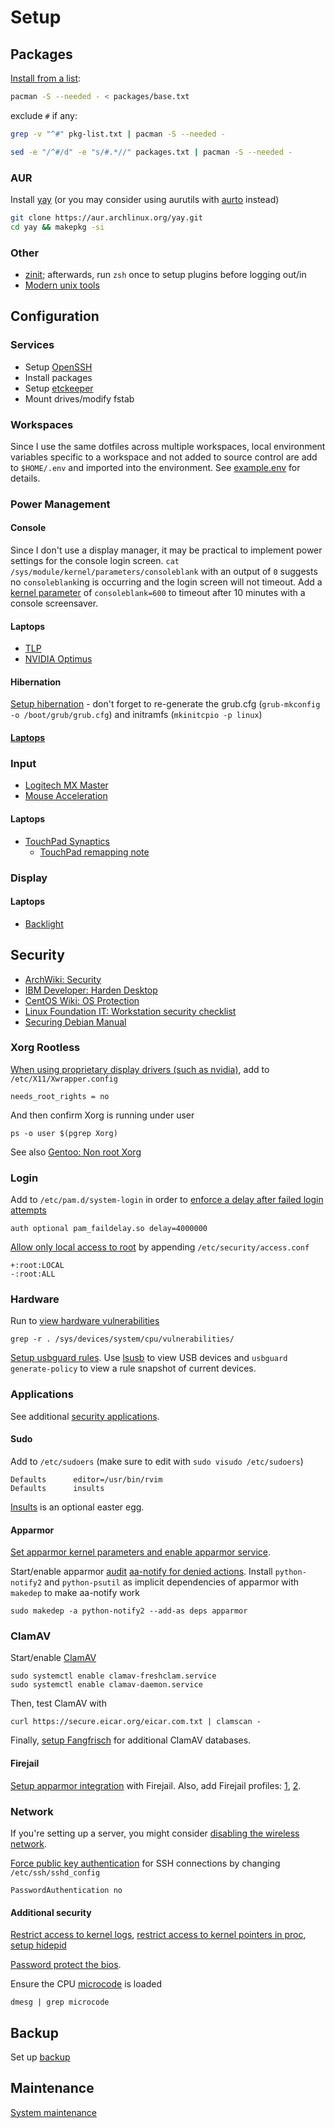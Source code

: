# Setup

## Packages

[Install from a list](https://wiki.archlinux.org/index.php/Pacman/Tips_and_tricks#List_of_installed_packages):

```sh
pacman -S --needed - < packages/base.txt
```

exclude `#` if any:

```sh
grep -v "^#" pkg-list.txt | pacman -S --needed -

sed -e "/^#/d" -e "s/#.*//" packages.txt | pacman -S --needed -
```

### AUR

Install [yay](https://github.com/Jguer/yay) (or you may consider using aurutils with [aurto](https://github.com/alexheretic/aurto) instead)

```sh
git clone https://aur.archlinux.org/yay.git
cd yay && makepkg -si
```

### Other

- [zinit](https://github.com/zdharma/zinit); afterwards, run `zsh` once to setup plugins before logging out/in
- [Modern unix tools](https://github.com/ibraheemdev/modern-unix)

## Configuration

### Services

- Setup [OpenSSH](https://wiki.archlinux.org/index.php/OpenSSH)
- Install packages
- Setup [etckeeper](https://wiki.archlinux.org/index.php/Etckeeper)
- Mount drives/modify fstab

### Workspaces

Since I use the same dotfiles across multiple workspaces, local environment variables specific to a workspace and not added to source control are add to `$HOME/.env` and imported into the environment. See [example.env](../user/example.env) for details.

### Power Management

#### Console

Since I don't use a display manager, it may be practical to implement power settings for the console login screen. `cat /sys/module/kernel/parameters/consoleblank` with an output of `0` suggests no `consoleblank`ing is occurring and the login screen will not timeout. Add a [kernel parameter](https://wiki.archlinux.org/index.php/Kernel_parameters#GRUB) of `consoleblank=600` to timeout after 10 minutes with a console screensaver.

#### Laptops

- [TLP](https://wiki.archlinux.org/index.php/TLP)
- [NVIDIA Optimus](https://wiki.archlinux.org/title/NVIDIA_Optimus#Use_NVIDIA_graphics_only)

#### Hibernation

[Setup hibernation](https://wiki.archlinux.org/index.php/Power_management/Suspend_and_hibernate#Hibernation) - don't forget to re-generate the grub.cfg (`grub-mkconfig -o /boot/grub/grub.cfg`) and initramfs (`mkinitcpio -p linux`)

#### [Laptops](https://wiki.archlinux.org/index.php/Laptop_Mode_Tools)

### Input

- [Logitech MX Master](https://wiki.archlinux.org/index.php/Logitech_MX_Master)
- [Mouse Acceleration](https://wiki.archlinux.org/index.php/Mouse_acceleration)

#### Laptops

- [TouchPad Synaptics](https://wiki.archlinux.org/index.php/Touchpad_Synaptics)
  - [TouchPad remapping note](https://wiki.archlinux.org/index.php/Libinput#Manual_button_re-mapping)

### Display

#### Laptops

- [Backlight](https://wiki.archlinux.org/index.php/Backlight#xbacklight)

## Security

- [ArchWiki: Security](https://wiki.archlinux.org/index.php/Security)
- [IBM Developer: Harden Desktop](https://developer.ibm.com/articles/l-harden-desktop/)
- [CentOS Wiki: OS Protection](https://wiki.centos.org/HowTos/OS_Protection)
- [Linux Foundation IT: Workstation security checklist](https://github.com/lfit/itpol/blob/master/linux-workstation-security.md)
- [Securing Debian Manual](https://www.debian.org/doc/manuals/securing-debian-manual/index.en.html)

### Xorg Rootless

[When using proprietary display drivers (such as nvidia)](https://wiki.archlinux.org/index.php/Xorg#Rootless_Xorg), add to `/etc/X11/Xwrapper.config`

```
needs_root_rights = no
```

And then confirm Xorg is running under user

```
ps -o user $(pgrep Xorg)
```

See also [Gentoo: Non root Xorg](https://wiki.gentoo.org/wiki/Non_root_Xorg)

### Login

Add to `/etc/pam.d/system-login` in order to [enforce a delay after failed login attempts](https://wiki.archlinux.org/index.php/Security#Enforce_a_delay_after_a_failed_login_attempt)

```
auth optional pam_faildelay.so delay=4000000
```

[Allow only local access to root](https://wiki.archlinux.org/index.php/Security#Specify_acceptable_login_combinations_with_access.conf) by appending `/etc/security/access.conf`

```
+:root:LOCAL
-:root:ALL
```

### Hardware

Run to [view hardware vulnerabilities](https://wiki.archlinux.org/index.php/Security#Hardware_vulnerabilities)

```
grep -r . /sys/devices/system/cpu/vulnerabilities/
```

[Setup usbguard rules](https://wiki.archlinux.org/index.php/USBGuard). Use [lsusb](https://wiki.debian.org/HowToIdentifyADevice/USB) to view USB devices and `usbguard generate-policy` to view a rule snapshot of current devices.

### Applications

See additional [security applications](https://wiki.archlinux.org/index.php/List_of_applications/Security).

#### Sudo

Add to `/etc/sudoers` (make sure to edit with `sudo visudo /etc/sudoers`)

```
Defaults      editor=/usr/bin/rvim
Defaults      insults
```

[Insults](https://wiki.archlinux.org/index.php/Sudo#Enable_insults) is an optional easter egg.

#### Apparmor

[Set apparmor kernel parameters and enable apparmor service](https://wiki.archlinux.org/index.php/AppArmor#Installation).

Start/enable apparmor [audit](https://wiki.archlinux.org/index.php/Audit_framework) [aa-notify for denied actions](https://wiki.archlinux.org/index.php/AppArmor#Get_desktop_notification_on_DENIED_actions). Install `python-notify2` and `python-psutil` as implicit dependencies of apparmor with `makedep` to make aa-notify work

```
sudo makedep -a python-notify2 --add-as deps apparmor
```

### ClamAV

Start/enable [ClamAV](https://wiki.archlinux.org/index.php/ClamAV)

```
sudo systemctl enable clamav-freshclam.service
sudo systemctl enable clamav-daemon.service
```

Then, test ClamAV with

```
curl https://secure.eicar.org/eicar.com.txt | clamscan -
```

Finally, [setup Fangfrisch](https://wiki.archlinux.org/index.php/ClamAV#Option_#1:_Set_up_Fangfrisch) for additional ClamAV databases.

#### Firejail

[Setup apparmor integration](https://wiki.archlinux.org/index.php/Firejail#Apparmor_integration) with Firejail. Also, add Firejail profiles: [1](https://github.com/chiraag-nataraj/firejail-profiles), [2](https://github.com/nyancat18/fe).

### Network

If you're setting up a server, you might consider [disabling the wireless network](https://wiki.centos.org/HowTos/OS_Protection#Wireless_has_to_go).

[Force public key authentication](https://wiki.archlinux.org/index.php/OpenSSH#Force_public_key_authentication) for SSH connections by changing `/etc/ssh/sshd_config`

```
PasswordAuthentication no
```

#### Additional security

[Restrict access to kernel logs](https://wiki.archlinux.org/index.php/Security#Restricting_access_to_kernel_logs), [restrict access to kernel pointers in proc](https://wiki.archlinux.org/index.php/Security#Restricting_access_to_kernel_pointers_in_the_proc_filesystem), [setup hidepid](https://wiki.archlinux.org/index.php/Security#hidepid)

[Password protect the bios](https://wiki.archlinux.org/index.php/Security#Locking_down_BIOS).

Ensure the CPU [microcode](https://wiki.archlinux.org/index.php/Microcode) is loaded

```
dmesg | grep microcode
```

## Backup

Set up [backup](./backup.md)

## Maintenance

[System maintenance](https://wiki.archlinux.org/title/System_maintenance)
